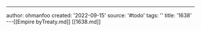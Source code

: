 ---
author: ohmanfoo
created: '2022-09-15'
source: '#todo'
tags: ''
title: '1638'
---[[Empire byTreaty.md]]
[[1638.md]]
